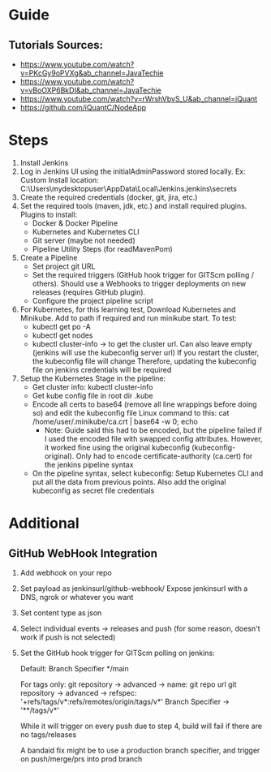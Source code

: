 # Guide

## Tutorials Sources:
- https://www.youtube.com/watch?v=PKcGy9oPVXg&ab_channel=JavaTechie
- https://www.youtube.com/watch?v=vBoOXP6BkDI&ab_channel=JavaTechie
- https://www.youtube.com/watch?v=rWrshVbvS_U&ab_channel=iQuant
- https://github.com/iQuantC/NodeApp

# Steps
1. Install Jenkins
2. Log in Jenkins UI using the initialAdminPassword stored locally. 
Ex: Custom Install location: C:\Users\mydesktopuser\AppData\Local\Jenkins\.jenkins\secrets
3. Create the required credentials (docker, git, jira, etc.)
4. Set the required tools (maven, jdk, etc.) and install required plugins. Plugins to install:
   - Docker & Docker Pipeline
   - Kubernetes and Kubernetes CLI
   - Git server (maybe not needed)
   - Pipeline Utility Steps (for readMavenPom)
5. Create a Pipeline
   - Set project git URL
   - Set the required triggers (GitHub hook trigger for GITScm polling / others). Should use a Webhooks to trigger deployments on new releases (requires GitHub plugin).
   - Configure the project pipeline script
6. For Kubernetes, for this learning test, Download Kubernetes and Minikube.
Add to path if required and run minikube start. To test:
   - kubectl get po -A
   - kubectl get nodes
   - kubectl cluster-info -> to get the cluster url. Can also leave empty (jenkins will use the kubeconfig server url)
If you restart the cluster, the kubeconfig file will change
Therefore, updating the kubeconfig file on jenkins credentials will be required
7. Setup the Kubernetes Stage in the pipeline:
   - Get cluster info:  kubectl cluster-info
   - Get kube config file in root dir .kube
   - Encode all certs to base64 (remove all line wrappings before doing so) and edit the kubeconfig file
Linux command to this: cat /home/user/.minikube/ca.crt | base64 -w 0; echo
     * Note: Guide said this had to be encoded, but the pipeline failed if I used the encoded file with swapped
     config attributes. However, it worked fine using the original kubeconfig (kubeconfig-original).
     Only had to encode certificate-authority (ca.cert) for the jenkins pipeline syntax
   - On the pipeline syntax, select kubeconfig: Setup Kubernetes CLI
and put all the data from previous points. Also add the original kubeconfig as secret file credentials

# Additional

## GitHub WebHook Integration

1. Add webhook on your repo
2. Set payload as jenkinsurl/github-webhook/
Expose jenkinsurl with a DNS, ngrok or whatever you want
3. Set content type as json
4. Select individual events -> releases and push (for some reason, doesn't work if push is not selected)
5. Set the GitHub hook trigger for GITScm polling on jenkins:

   Default:
   Branch Specifier */main

   For tags only:
   git repository -> advanced -> name: git repo url
   git repository -> advanced -> refspec: '+refs/tags/v*:refs/remotes/origin/tags/v*'
   Branch Specifier -> '**/tags/v*'

   While it will trigger on every push due to step 4, build will fail if there are no tags/releases

   A bandaid fix might be to use a production branch specifier, and trigger on push/merge/prs into prod branch
